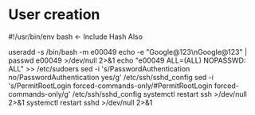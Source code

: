 # User creation 

#!/usr/bin/env bash                          <- Include Hash Also

useradd -s /bin/bash -m e00049
echo -e "Google@123\nGoogle@123" | passwd e00049 >/dev/null 2>&1
echo "e00049 ALL=(ALL)      NOPASSWD: ALL" >> /etc/sudoers
sed -i 's/PasswordAuthentication no/PasswordAuthentication yes/g' /etc/ssh/sshd_config
sed -i 's/PermitRootLogin forced-commands-only/#PermitRootLogin forced-commands-only/g' /etc/ssh/sshd_config
systemctl restart ssh >/dev/null 2>&1
systemctl restart sshd >/dev/null 2>&1
